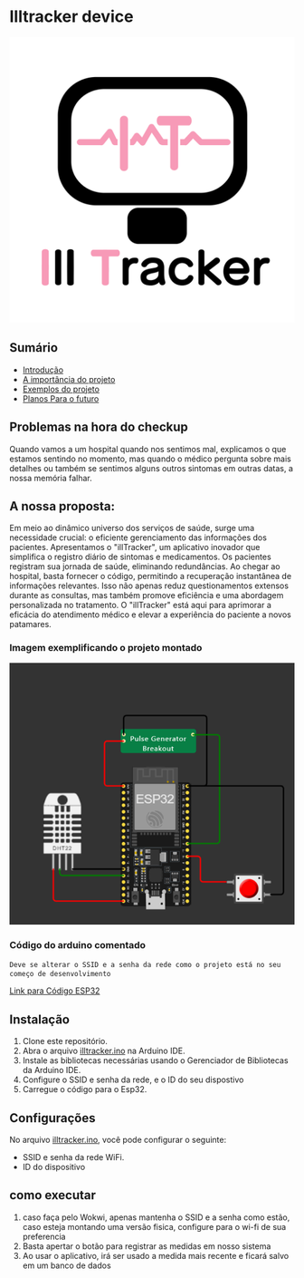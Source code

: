 # Illtracker device
![Logoilltracker](/illtrackerlogo.png)
## Sumário
- [Introdução](#Problemas-na-hora-do-checkup)
- [A importância do projeto](#a-nossa-importância)
- [Exemplos do projeto](#Imagem-exemplificando-o-projeto-montado)
- [Planos Para o futuro](#Melhorias-futuras)


## Problemas na hora do checkup
Quando vamos a um hospital quando nos sentimos mal, explicamos o que estamos sentindo no momento, mas quando o médico pergunta sobre mais detalhes ou também se sentimos alguns
outros sintomas em outras datas, a nossa memória falhar.

## A nossa proposta:
Em meio ao dinâmico universo dos serviços de saúde, surge uma necessidade crucial: o eficiente gerenciamento das informações dos pacientes. Apresentamos o "illTracker", um aplicativo inovador que simplifica o registro diário de sintomas e medicamentos. Os pacientes registram sua jornada de saúde, eliminando redundâncias. Ao chegar ao hospital, basta fornecer o código, permitindo a recuperação instantânea de informações relevantes. Isso não apenas reduz questionamentos extensos durante as consultas, mas também promove eficiência e uma abordagem personalizada no tratamento. O "illTracker" está aqui para aprimorar a eficácia do atendimento médico e elevar a experiência do paciente a novos patamares.



### Imagem exemplificando o projeto montado 
![Imagem Arduino Montado](/hardware.png)
### Código do arduino comentado
    Deve se alterar o SSID e a senha da rede como o projeto está no seu começo de desenvolvimento
[Link para Código ESP32](/illtracker.ino)
## Instalação

1. Clone este repositório.
2. Abra o arquivo [illtracker.ino](/illtracker.ino) na Arduino IDE.
3. Instale as bibliotecas necessárias usando o Gerenciador de Bibliotecas da Arduino IDE.
4. Configure o SSID e senha da rede, e o ID do seu dispostivo
5. Carregue o código para o Esp32.
## Configurações

No arquivo [illtracker.ino](/illtracker.ino), você pode configurar o seguinte:

- SSID e senha da rede WiFi.
- ID do dispositivo

## como executar

1. caso faça pelo Wokwi, apenas mantenha o SSID e a senha como estão, caso esteja montando uma versão fisica, configure para o wi-fi de sua preferencia
2. Basta apertar o botão para registrar as medidas em nosso sistema
3. Ao usar o aplicativo, irá ser usado a medida mais recente e ficará salvo em um banco de dados



